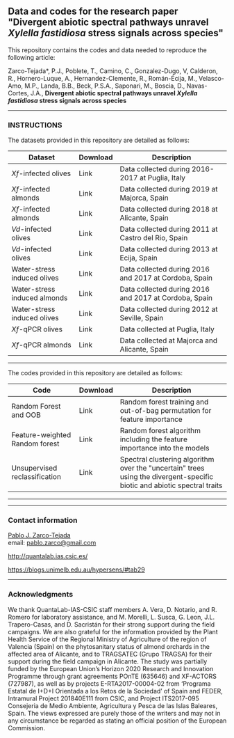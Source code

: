 ## Data and codes for the research paper "Divergent abiotic spectral pathways unravel<i> Xylella fastidiosa</i> stress signals across species"
This repository contains the codes and data needed to reproduce the following article:

Zarco-Tejada*, P.J., Poblete, T., Camino, C., Gonzalez-Dugo, V, Calderon, R., Hornero-Luque, A., Hernandez-Clemente, R., Román-Écija, M., Velasco-Amo, M.P., Landa, B.B., Beck, P.S.A., Saponari, M., Boscia, D., Navas-Cortes, J.A., <b>Divergent abiotic spectral pathways unravel <i>Xylella fastidiosa</i> stress signals across species</b>

___
### INSTRUCTIONS
The datasets provided in this repository are detailed as follows:

| Dataset | Download  | Description |
| ------------- |:-----------------| -----|
| <i> Xf-</i>infected olives| Link  | Data collected during 2016-2017 at Puglia, Italy  | 
| <i> Xf-</i>infected almonds| Link  | Data collected during 2019 at Majorca, Spain  | 
| <i> Xf-</i>infected almonds| Link  | Data collected during 2018 at Alicante, Spain  | 
| <i> Vd-</i>infected olives| Link  | Data collected during 2011 at Castro del Rio, Spain  | 
| <i> Vd-</i>infected olives| Link  | Data collected during 2013 at Ecija, Spain  | 
| Water-stress induced olives| Link  | Data collected during 2016 and 2017 at Cordoba, Spain  | 
| Water-stress induced almonds| Link  | Data collected during 2016 and 2017 at Cordoba, Spain  | 
| Water-stress induced olives| Link  | Data collected during 2012 at Seville, Spain  | 
| <i> Xf-</i>qPCR olives| Link  | Data collected at Puglia, Italy  | 
| <i> Xf-</i>qPCR almonds| Link  | Data collected at Majorca and Alicante, Spain  | 
___
The codes provided in this repository are detailed as follows:

| Code | Download  | Description |
| ------------- |:-----------------| -----|
| Random Forest and OOB| Link  | Random forest training and out-of-bag permutation for feature importance   | 
| Feature-weighted Random forest| Link  | Random forest algorithm including the feature importance into the models  | 
| Unsupervised reclassification | Link | Spectral clustering algorithm over the "uncertain" trees using the divergent-specific biotic and abiotic spectral traits  |
 ___
 ___


### Contact information

[Pablo J. Zarco-Tejada](https://scholar.google.com/citations?user=xpTVhawAAAAJ&hl=es&oi=ao)
<br>email: pablo.zarco@gmail.com

http://quantalab.ias.csic.es/

https://blogs.unimelb.edu.au/hypersens/#tab29
___
### Acknowledgments
We thank QuantaLab-IAS-CSIC staff members A. Vera, D. Notario, and R. Romero for laboratory assistance, and M. Morelli, L. Susca, G. Leon, J.L. Trapero-Casas, and D. Sacristán for their strong support during the field campaigns. We are also grateful for the information provided by the Plant Health Service of the Regional Ministry of Agriculture of the region of Valencia (Spain) on the phytosanitary status of almond orchards in the affected area of Alicante, and to TRAGSATEC (Grupo TRAGSA) for their support during the field campaign in Alicante. The study was partially funded by the European Union’s Horizon 2020 Research and Innovation Programme through grant agreements POnTE (635646) and XF-ACTORS (727987), as well as by projects E-RTA2017-00004-02 from ‘Programa Estatal de I+D+I Orientada a los Retos de la Sociedad’ of Spain and FEDER, Intramural Project 201840E111 from CSIC, and Project ITS2017-095 Consejeria de Medio Ambiente, Agricultura y Pesca de las Islas Baleares, Spain. The views expressed are purely those of the writers and may not in any circumstance be regarded as stating an official position of the European Commission.

